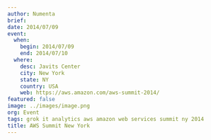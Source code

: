 ```yaml
---
author: Numenta
brief:
date: 2014/07/09
event:
  when:
    begin: 2014/07/09
    end: 2014/07/10
  where:
    desc: Javits Center
    city: New York
    state: NY
    country: USA
    web: https://aws.amazon.com/aws-summit-2014/
featured: false
image: ../images/image.png
org: Event
tags: grok it analytics aws amazon web services summit ny 2014
title: AWS Summit New York
---
```

